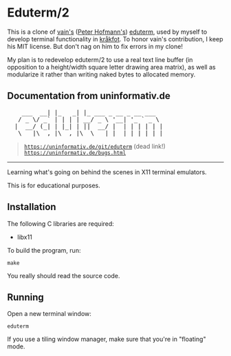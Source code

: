 # Eduterm/2

This is a clone of [vain's][vain] ([Peter Hofmann's][phoff]) [eduterm], used by myself to develop terminal functionality in [kråkfot][krakfot]. To honor vain's contribution, I keep his MIT license. But don't nag on him to fix errors in my clone!

My plan is to redevelop eduterm/2 to use a real text line buffer (in opposition to a height/width square letter drawing area matrix), as well as modularize it rather than writing naked bytes to allocated memory.

[eduterm]: https://www.uninformativ.de/git/eduterm/file/README.html
[vain]: https://github.com/vain
[krakfot]: https://github.com/TomasKindahl/krakfot
[phoff]: https://www.uninformativ.de/contact.html

## Documentation from uninformativ.de
<pre>
    ___  __| |_   _| |_ ___ _ __ _ __ ___
   / _ \/ _` | | | | __/ _ \ '__| '_ ` _ \
  |  __/ (_| | |_| | ||  __/ |  | | | | | |
   \___|\__,_|\__,_|\__\___|_|  |_| |_| |_|
</pre>

> <code><a href="https://uninformativ.de/git/eduterm">https://uninformativ.de/git/eduterm</a></code> (dead link!)<br/>
> <code><a href="https://uninformativ.de/bugs.html">https://uninformativ.de/bugs.html</a></code>

----

Learning what's going on behind the scenes in X11 terminal emulators.

This is for educational purposes.


## Installation

The following C libraries are required:

- libx11

To build the program, run:

    make

You really should read the source code.

## Running

Open a new terminal window:

    eduterm

If you use a tiling window manager, make sure that you're in "floating" mode.
